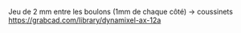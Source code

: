 Jeu de 2 mm entre les boulons (1mm de chaque côté) -> coussinets
https://grabcad.com/library/dynamixel-ax-12a